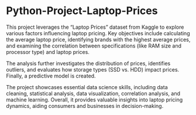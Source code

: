 # Python-Project-Laptop-Prices
This project leverages the “Laptop Prices” dataset from Kaggle to explore various factors influencing laptop pricing. Key objectives include calculating the average laptop price, identifying brands with the highest average prices, and examining the correlation between specifications (like RAM size and processor type) and laptop prices.

The analysis further investigates the distribution of prices, identifies outliers, and evaluates how storage types (SSD vs. HDD) impact prices. Finally, a predictive model is created.

The project showcases essential data science skills, including data cleaning, statistical analysis, data visualization, correlation analysis, and machine learning. Overall, it provides valuable insights into laptop pricing dynamics, aiding consumers and businesses in decision-making.

